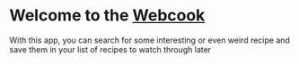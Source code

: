 <h1>Welcome to the 
  <a href="https://mikegitfront.github.io/react-webcook/" >Webcook</a>
</h1>
<p>With this app, you can search for some interesting or even weird recipe and save them in your list of recipes to watch through later </p>

